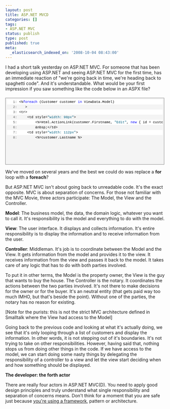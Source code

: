 ```yaml
---
layout: post
title: ASP.NET MVCD
categories: []
tags:
- ASP.NET MVC
status: publish
type: post
published: true
meta:
  _elasticsearch_indexed_on: '2008-10-04 08:43:00'
---
```

<p>I had a short talk yesterday on ASP.NET MVC. For someone that has been developing using ASP.NET and seeing ASP.NET MVC for the first time, has an immediate reaction of &quot;we&#039;re going back in time, we&#039;re heading back to spaghetti code&quot;. And it&#039;s understandable. What would be your first impression if you saw something like the code below in an ASPX file?</p><div style="line-height:12pt;background-color:#f4f4f4;width:97.5%;font-family:consolas, 'Courier New', courier, monospace;height:264px;max-height:200px;font-size:8pt;cursor:text;border-color:gray;border-style:solid;border-width:1px;margin:20px 0 10px;padding:4px;"><div style="line-height:12pt;background-color:#f4f4f4;width:100%;font-family:consolas, 'Courier New', courier, monospace;color:black;font-size:8pt;border-style:none;padding:0;"><pre style="line-height:12pt;background-color:white;width:100%;font-family:consolas, 'Courier New', courier, monospace;color:black;font-size:8pt;border-style:none;margin:0;padding:0;"><span style="color:#606060;">   1:</span> &lt;%<span style="color:#0000ff;">foreach</span> (Customer customer <span style="color:#0000ff;">in</span> ViewData.Model)</pre><pre style="line-height:12pt;background-color:#f4f4f4;width:100%;font-family:consolas, 'Courier New', courier, monospace;color:black;font-size:8pt;border-style:none;margin:0;padding:0;"><span style="color:#606060;">   2:</span>    &gt;</pre><pre style="line-height:12pt;background-color:white;width:100%;font-family:consolas, 'Courier New', courier, monospace;color:black;font-size:8pt;border-style:none;margin:0;padding:0;"><span style="color:#606060;">   3:</span> &lt;tr&gt;</pre><pre style="line-height:12pt;background-color:#f4f4f4;width:100%;font-family:consolas, 'Courier New', courier, monospace;color:black;font-size:8pt;border-style:none;margin:0;padding:0;"><span style="color:#606060;">   4:</span>     &lt;td style=<span style="color:#006080;">&quot;width: 98px&quot;</span>&gt;</pre><pre style="line-height:12pt;background-color:white;width:100%;font-family:consolas, 'Courier New', courier, monospace;color:black;font-size:8pt;border-style:none;margin:0;padding:0;"><span style="color:#606060;">   5:</span>         &lt;%=Html.ActionLink(customer.Firstname, <span style="color:#006080;">&quot;Edit&quot;</span>, <span style="color:#0000ff;">new</span> { id = customer.Id}) %&gt;</pre><pre style="line-height:12pt;background-color:#f4f4f4;width:100%;font-family:consolas, 'Courier New', courier, monospace;color:black;font-size:8pt;border-style:none;margin:0;padding:0;"><span style="color:#606060;">   6:</span>         &amp;nbsp;&lt;/td&gt;</pre><pre style="line-height:12pt;background-color:white;width:100%;font-family:consolas, 'Courier New', courier, monospace;color:black;font-size:8pt;border-style:none;margin:0;padding:0;"><span style="color:#606060;">   7:</span>     &lt;td style=<span style="color:#006080;">&quot;width: 112px&quot;</span>&gt;</pre><pre style="line-height:12pt;background-color:#f4f4f4;width:100%;font-family:consolas, 'Courier New', courier, monospace;color:black;font-size:8pt;border-style:none;margin:0;padding:0;"><span style="color:#606060;">   8:</span>         &lt;%=customer.Lastname %&gt;</pre></div></div><p>We&#039;ve moved on several years and the best we could do was replace a <strong>for</strong> loop with a <strong>foreach</strong>? </p><p>But ASP.NET MVC isn&#039;t about going back to unreadable code. It&#039;s the exact opposite. MVC is about separation of concerns. For those not familiar with the MVC Movie, three actors participate: The Model, the View and the Controller. </p><p><strong>Model</strong>: The business model, the data, the domain logic, whatever you want to call it. It&#039;s responsibility is the model and everything to do with the model.</p><p><strong>View</strong>: The user interface. It displays and collects information. It&#039;s entire responsibility is to display the information and to receive information from the user.</p><p><strong>Controller</strong>: Middleman. It&#039;s job is to coordinate between the Model and the View. It gets information from the model and provides it to the view. It receives information from the view and passes it back to the model. It takes care of any logic that has to do with both parties involved. </p><p>To put it in other terms, the Model is the property owner, the View is the guy that wants to buy the house. The Controller is the notary. It coordinates the actions between the two parties involved. It&#039;s not there to make decisions for the owner or for the buyer. It&#039;s an neutral entity (that gets paid way too much IMHO, but that&#039;s beside the point). Without one of the parties, the notary has no reason for existing. </p><p>[Note for the purists: this is not the strict MVC architecture defined in Smalltalk where the View had access to the Model]</p><p>Going back to the previous code and looking at what it&#039;s actually doing, we see that it&#039;s only looping through a list of customers and display the information. In other words, it is not stepping out of it&#039;s boundaries. It&#039;s not trying to take on other responsibilities. However, having said that, nothing stops us from doing other things in the code. If we have access to the model, we can start doing some nasty things by delegating the responsibility of a controller to a view and let the view start deciding when and how something should be displayed. </p><p><strong>The developer: the forth actor</strong></p><p>There are really four actors in ASP.NET MVC(D). You need to apply good design principles and truly understand what single responsibility and separation of concerns means. Don&#039;t think for a moment that you are safe just because <a href="http://blogs.imeta.co.uk/HHariri/archive/2008/08/21/what-was-wrong-with-the-code.aspx">you&#039;re using a framework</a>, pattern or architecture.</p>

